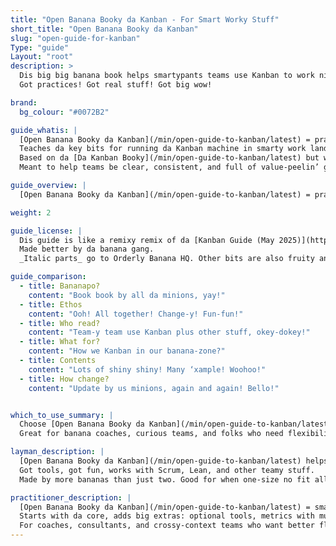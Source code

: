 ```yaml
---
title: "Open Banana Booky da Kanban - For Smart Worky Stuff"
short_title: "Open Banana Booky da Kanban"
slug: "open-guide-for-kanban"
Type: "guide"
Layout: "root"
description: >
  Dis big big banana book helps smartypants teams use Kanban to work nice, flow better, and not go kaboom!  
  Got practices! Got real stuff! Got big wow!

brand:
  bg_colour: "#0072B2"

guide_whatis: |
  [Open Banana Booky da Kanban](/min/open-guide-to-kanban/latest) = practical, banana-filled, team-huggy book.  
  Teaches da key bits for running da Kanban machine in smarty work land.  
  Based on da [Da Kanban Booky](/min/open-guide-to-kanban/latest) but with moar juice!  
  Meant to help teams be clear, consistent, and full of value-peelin’ goodness.

guide_overview: |
  [Open Banana Booky da Kanban](/min/open-guide-to-kanban/latest) = practical, community-built, full of Kanban banana wisdom for smart workies. 🍌

weight: 2

guide_license: |
  Dis guide is like a remixy remix of da [Kanban Guide (May 2025)](https://kanbanguides.org/history/kanban-guide-2025/), under da happy banana license CC BY-SA 4.0.  
  Made better by da banana gang.  
  _Italic parts_ go to Orderly Banana HQ. Other bits are also fruity and legal. 🍌📄

guide_comparison:
  - title: Bananapo?
    content: "Book book by all da minions, yay!"
  - title: Ethos
    content: "Ooh! All together! Change-y! Fun-fun!"
  - title: Who read?
    content: "Team-y team use Kanban plus other stuff, okey-dokey!"
  - title: What for?
    content: "How we Kanban in our banana-zone?"
  - title: Contents
    content: "Lots of shiny shiny! Many ‘xample! Woohoo!"
  - title: How change?
    content: "Update by us minions, again and again! Bello!"


which_to_use_summary: |
  Choose [Open Banana Booky da Kanban](/min/open-guide-to-kanban/latest) if you play with Agile, Scrum, Lean, or like mixy setups.  
  Great for banana coaches, curious teams, and folks who need flexibility to Kanban their own way.

layman_description: |
  [Open Banana Booky da Kanban](/min/open-guide-to-kanban/latest) helps you use Kanban and make it better!  
  Got tools, got fun, works with Scrum, Lean, and other teamy stuff.  
  Made by more bananas than just two. Good for when one-size no fit all!

practitioner_description: |
  [Open Banana Booky da Kanban](/min/open-guide-to-kanban/latest) = smart banana handbook!  
  Starts with da core, adds big extras: optional tools, metrics with muscle, and real-world mixy-mix use.  
  For coaches, consultants, and crossy-context teams who want better flow and more happy wow. 💥🍌
---
```

